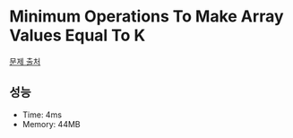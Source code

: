 # Minimum Operations To Make Array Values Equal To K

[문제 출처](https://leetcode.com/problems/minimum-operations-to-make-array-values-equal-to-k)

## 성능

- Time: 4ms
- Memory: 44MB